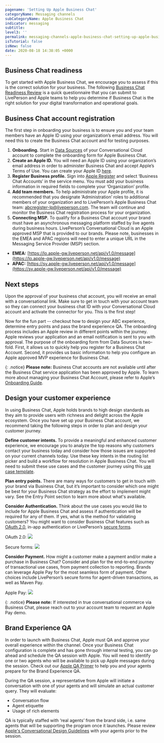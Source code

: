 ```yaml
---
pagename: 'Setting Up Apple Business Chat'
categoryName: Messaging channels
subCategoryName: Apple Business Chat
indicator: messaging
subtitle: 
level3: ''
permalink: messaging-channels-apple-business-chat-setting-up-apple-business-chat.html
isTutorial: false
isNew: false
date: 2020-08-18 14:38:05 +0000
---
```

## Business Chat readiness

To get started with Apple Business Chat, we encourage you to assess if this is the correct solution for your business. The following [Business Chat Readiness Review](https://ce-sr.s3-eu-west-1.amazonaws.com/KC/Apple+Business+Chat/BusinessChatReadiness2019.2.pdf) is a quick questionnaire that you can submit to LivePerson and Apple teams to help you determine if Business Chat is the right solution for your digital transformation and operational goals. 

## Business Chat account registration

The first step in onboarding your business is to ensure you and your team members have an Apple ID using your organization’s email address. You will need this to create the Business Chat account and for testing purposes. 

1. **Onboarding.** Start in [Data Sources](https://knowledge.liveperson.com/data-reporting-engagement-attributes-data-sources-engagement-attributes-overview.html) of your Conversational Cloud account to complete the onboarding form for Apple Business Chat.  
2. **Create an Apple ID.** You will need an Apple ID using your organization’s email address in order to administer Business Chat and accept Apple’s Terms of Use. You can create your Apple ID [here](https://appleid.apple.com/account#!&page=create).
3. **Register Business profile.** Sign into [Apple Register](https://register.apple.com/) and select ‘Business Chat Accounts’ in the service menu. You must add your business information in required fields to complete your ‘Organization’ profile. 
4. **Add team members.** To help administrate your Apple profile, it is recommended that you designate ‘Administration’ roles to additional members of your organization and to LivePerson’s Apple Business Chat team: abcregister-lp@liveperson.com. The team will continue and monitor the Business Chat registration process for your organization.  
5. **Connecting MSP.**  To qualify for a Business Chat account your brand must have an asynchronous messaging platform staffed by live agents during business hours. LivePerson’s Conversational Cloud is an Apple approved MSP that is provided to our brands. Please note, businesses in the EMEA and APAC regions will need to enter a unique URL in the Messaging Service Provider (MSP) section. 
* **EMEA:** [https://lo.apple-gw.liveperson.net/api/v1.0/message](https://lo.apple-gw.liveperson.net/api/v1.0/message)
* **APAC:** [https://sy.apple-gw.liveperson.net/api/v1.0/message](https://sy.apple-gw.liveperson.net/api/v1.0/message)

## Next steps

Upon the approval of your business chat account, you will receive an email with a conversational link. Make sure to get in touch with your account team so they can connect your business chat ID with your Conversational Cloud account and activate the connector for you. This is the first step! 

Now for the fun part -- checkout how to design your ABC experience, determine entry points and pass the brand experience QA. The onboarding process includes an Apple review in different points within the journey. Apple reviews your application and an email notification is sent to you with approval. The purpose of the onboarding form from Data Sources is two-fold. First, it allows us to quickly help you register for a Business Chat Account. Second, it provides us basic information to help you configure an Apple approved MVP experience for Business Chat.  

{: .notice}
**Please note:** Business Chat accounts are not available until after the Business Chat service application has been approved by Apple. To learn more about managing your Business Chat Account, please refer to Apple’s [Onboarding Guide](https://register.apple.com/resources/business-chat/BC-OnboardingYourBCA.pdf).

## Design your customer experience

In using Business Chat, Apple holds brands to high design standards as they aim to provide users with richness and delight across the Apple ecosystem. Once you have set up your Business Chat account,  we recommend taking the following steps in order to plan and design your customer journey. 

**Define customer intents.** To provide a meaningful and enhanced customer experience, we encourage you to analyze the top reasons why customers contact your business today and consider how those issues are supported on your current channels today. Use these key intents in the routing list picker and build a workflow for resolution in Apple Business Chat. You will need to submit these use cases and the customer journey using this [use case template](https://ce-sr.s3-eu-west-1.amazonaws.com/KC/Apple+Business+Chat/useCaseTemplate+(4).xlsx).

**Plan entry points.** There are many ways for customers to get in touch with your brand via Business Chat, but it’s important to consider which one might be best for your Business Chat strategy as the effort to implement might vary. See the Entry Point section to learn more about what's available.

**Consider Authentication.** Think about the use cases you would like to include for Apple Business Chat and assess if authentication will be required for any of them. If yes, what is the method for validating customers? You might want to consider Business Chat features such as [OAuth 2.0](https://developers.liveperson.com/apple-business-chat-templates-apple-auth-template.html), in-app authentication or LivePerson’s [secure forms](https://knowledge.liveperson.com/security-regulations-secure-forms-secure-forms-for-messaging-user-guide.html). 

OAuth 2.0:
![](img/setting-up-apple-business-chat-1.png)

Secure forms:
![](img/setting-up-apple-business-chat-2.png)

**Consider Payment.** How might a customer make a payment and/or make a purchase in Business Chat? Consider and plan for the end-to-end journey of transactional use cases, from payment collection to reporting. Brands can leverage Apple Pay for the most seamless form of payment.  Other choices include LivePerson’s secure forms for agent-driven transactions, as well as Maven Pay.

Apple Pay:
![](img/setting-up-apple-business-chat-3.png)

{: .notice}
**Please note:** If interested in true conversational commerce via Business Chat, please reach out to your account team to request an Apple Pay demo. 

## Brand Experience QA 

In order to launch with Business Chat, Apple must QA and approve your overall experience within the channel. Once your Business Chat configuration is complete and has gone through internal testing, you can go ahead and schedule the QA session with Apple. You will need to identify one or two agents who will be available to pick up Apple messages during the session. Check out our [Apple QA Primer](https://ce-sr.s3-eu-west-1.amazonaws.com/KC/Apple+Business+Chat/ABC_abreviated+training.pdf) to help you and your agents prepare for the Brand Experience QA.
 
During the QA session, a representative from Apple will initiate a conversation with one of your agents and will simulate an actual customer query. They will evaluate: 
* Conversation flow
* Agent etiquette
* Usage of rich elements

QA is typically staffed with ‘real agents’ from the brand side, i.e. same agents that will be supporting the program once it launches. Please review [Apple's Conversational Design Guidelines](https://developer.apple.com/design/human-interface-guidelines/business-chat/customer-interaction/onboarding/) with your agents prior to the session.

